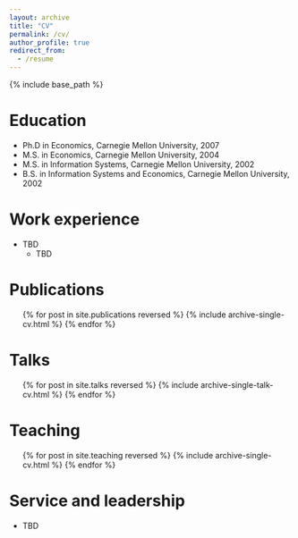 ```yaml
---
layout: archive
title: "CV"
permalink: /cv/
author_profile: true
redirect_from:
  - /resume
---
```


{% include base_path %}


Education
======
* Ph.D in Economics, Carnegie Mellon University, 2007
* M.S. in Economics, Carnegie Mellon University, 2004
* M.S. in Information Systems, Carnegie Mellon University, 2002
* B.S. in Information Systems and Economics, Carnegie Mellon University, 2002

Work experience
======
* TBD
  * TBD

Publications
======
  <ul>{% for post in site.publications reversed %}
    {% include archive-single-cv.html %}
  {% endfor %}</ul>
  
Talks
======
  <ul>{% for post in site.talks reversed %}
    {% include archive-single-talk-cv.html  %}
  {% endfor %}</ul>
  
Teaching
======
  <ul>{% for post in site.teaching reversed %}
    {% include archive-single-cv.html %}
  {% endfor %}</ul>
  
Service and leadership
======
* TBD
